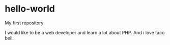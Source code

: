 # hello-world
My first repository

I would like to be a web developer and learn a lot about PHP. And i love taco bell.

